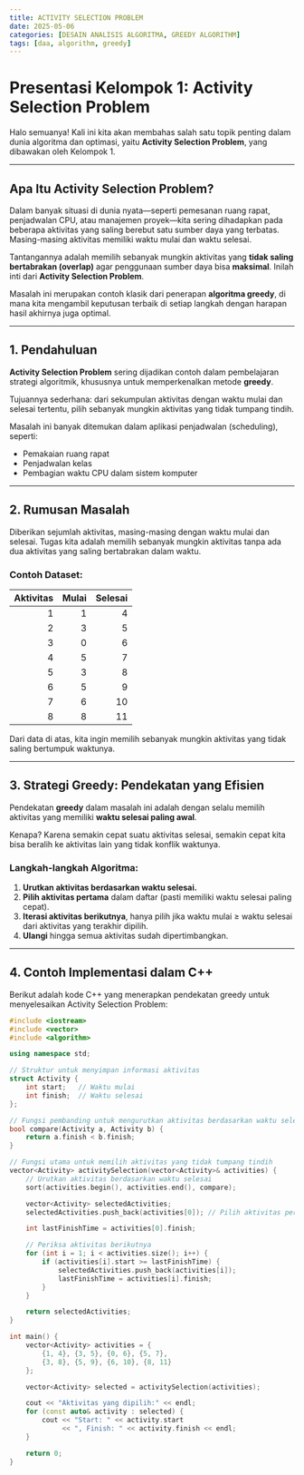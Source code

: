 ```yaml
---
title: ACTIVITY SELECTION PROBLEM
date: 2025-05-06
categories: [DESAIN ANALISIS ALGORITMA, GREEDY ALGORITHM]
tags: [daa, algorithm, greedy]
---
```


# Presentasi Kelompok 1: Activity Selection Problem

Halo semuanya! Kali ini kita akan membahas salah satu topik penting dalam dunia algoritma dan optimasi, yaitu **Activity Selection Problem**, yang dibawakan oleh Kelompok 1.


---

## Apa Itu Activity Selection Problem?

Dalam banyak situasi di dunia nyata—seperti pemesanan ruang rapat, penjadwalan CPU, atau manajemen proyek—kita sering dihadapkan pada beberapa aktivitas yang saling berebut satu sumber daya yang terbatas. Masing-masing aktivitas memiliki waktu mulai dan waktu selesai.

Tantangannya adalah memilih sebanyak mungkin aktivitas yang **tidak saling bertabrakan (overlap)** agar penggunaan sumber daya bisa **maksimal**. Inilah inti dari **Activity Selection Problem**.

Masalah ini merupakan contoh klasik dari penerapan **algoritma greedy**, di mana kita mengambil keputusan terbaik di setiap langkah dengan harapan hasil akhirnya juga optimal.

---

## 1. Pendahuluan

**Activity Selection Problem** sering dijadikan contoh dalam pembelajaran strategi algoritmik, khususnya untuk memperkenalkan metode **greedy**.

Tujuannya sederhana: dari sekumpulan aktivitas dengan waktu mulai dan selesai tertentu, pilih sebanyak mungkin aktivitas yang tidak tumpang tindih.

Masalah ini banyak ditemukan dalam aplikasi penjadwalan (scheduling), seperti:

- Pemakaian ruang rapat
- Penjadwalan kelas
- Pembagian waktu CPU dalam sistem komputer

---

## 2. Rumusan Masalah

Diberikan sejumlah aktivitas, masing-masing dengan waktu mulai dan selesai. Tugas kita adalah memilih sebanyak mungkin aktivitas tanpa ada dua aktivitas yang saling bertabrakan dalam waktu.

### Contoh Dataset:

| Aktivitas | Mulai | Selesai |
|----------:|------:|--------:|
| 1         | 1     | 4       |
| 2         | 3     | 5       |
| 3         | 0     | 6       |
| 4         | 5     | 7       |
| 5         | 3     | 8       |
| 6         | 5     | 9       |
| 7         | 6     | 10      |
| 8         | 8     | 11      |

Dari data di atas, kita ingin memilih sebanyak mungkin aktivitas yang tidak saling bertumpuk waktunya.

---

## 3. Strategi Greedy: Pendekatan yang Efisien

Pendekatan **greedy** dalam masalah ini adalah dengan selalu memilih aktivitas yang memiliki **waktu selesai paling awal**.

Kenapa? Karena semakin cepat suatu aktivitas selesai, semakin cepat kita bisa beralih ke aktivitas lain yang tidak konflik waktunya.

### Langkah-langkah Algoritma:

1. **Urutkan aktivitas berdasarkan waktu selesai.**
2. **Pilih aktivitas pertama** dalam daftar (pasti memiliki waktu selesai paling cepat).
3. **Iterasi aktivitas berikutnya**, hanya pilih jika waktu mulai ≥ waktu selesai dari aktivitas yang terakhir dipilih.
4. **Ulangi** hingga semua aktivitas sudah dipertimbangkan.

---

## 4. Contoh Implementasi dalam C++

Berikut adalah kode C++ yang menerapkan pendekatan greedy untuk menyelesaikan Activity Selection Problem:

```cpp
#include <iostream>
#include <vector>
#include <algorithm>

using namespace std;

// Struktur untuk menyimpan informasi aktivitas
struct Activity {
    int start;   // Waktu mulai
    int finish;  // Waktu selesai
};

// Fungsi pembanding untuk mengurutkan aktivitas berdasarkan waktu selesai
bool compare(Activity a, Activity b) {
    return a.finish < b.finish;
}

// Fungsi utama untuk memilih aktivitas yang tidak tumpang tindih
vector<Activity> activitySelection(vector<Activity>& activities) {
    // Urutkan aktivitas berdasarkan waktu selesai
    sort(activities.begin(), activities.end(), compare);

    vector<Activity> selectedActivities;
    selectedActivities.push_back(activities[0]); // Pilih aktivitas pertama

    int lastFinishTime = activities[0].finish;

    // Periksa aktivitas berikutnya
    for (int i = 1; i < activities.size(); i++) {
        if (activities[i].start >= lastFinishTime) {
            selectedActivities.push_back(activities[i]);
            lastFinishTime = activities[i].finish;
        }
    }

    return selectedActivities;
}

int main() {
    vector<Activity> activities = {
        {1, 4}, {3, 5}, {0, 6}, {5, 7},
        {3, 8}, {5, 9}, {6, 10}, {8, 11}
    };

    vector<Activity> selected = activitySelection(activities);

    cout << "Aktivitas yang dipilih:" << endl;
    for (const auto& activity : selected) {
        cout << "Start: " << activity.start
             << ", Finish: " << activity.finish << endl;
    }

    return 0;
}
